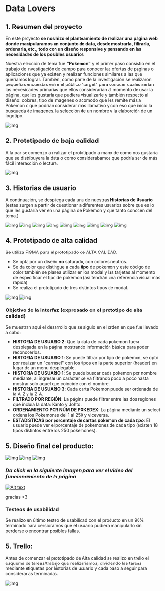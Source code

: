 # Data Lovers

## 1. Resumen del proyecto


En este proyecto **se nos hizo el planteamiento de realizar una página web donde manipularamos un conjunto de data, desde mostrarla, filtrarla, ordenarla, etc., todo con un diseño responsive y pensando en las necesidades de los posibles usuarios** 

Nuestra elección de tema fue **"Pokemon"** y el primer paso consistio en el trabajo de investigación de campo para conocer las ofertas de páginas o aplicaciones que ya existen y realizan funciones similares a las que queríamos lograr. 
También, como parte de la investigación se realizaron pequeñas encuestas entre el público "target" para conocer cuales serían las necesidades primarias que ellos considerarían al momento de usar la página, que les gustaría que pudiera visualizarle y también respecto al diseño: colores, tipo de imagenes o acomodo que les remite más a Pokemon o que podrían considerar más llamativo y con eso que inicio la busqueda de imagenes, la selección de un nombre y la elaborción de un logotipo. 

![img](src/assets/img-readme/encuestas.png)


## 2. Prototipado de baja calidad

A la par se comenzo a realizar el prototipado a mano de como nos gustaría que se distribuyera la data o como considerabamos que podría ser de más fácil interacción o lectura. 

![img](src/assets/img-readme/bajaCalidad.png)



## 3. Historias de usuario 

A continuación, se despliega cada una de nuestras **Historias de Usuario** (estas surgen a partir de cuestionar a diferentes usuarios sobre que es lo que les gustaría ver en una página de Pokemon y que tanto conocen del tema.)

![img](src/assets/img-readme/0.png)
![img](src/assets/img-readme/1.png)   ![img](src/assets/img-readme/2.png)
![img](src/assets/img-readme/3.png)   ![img](src/assets/img-readme/4.png)
![img](src/assets/img-readme/5.png)   ![img](src/assets/img-readme/6.png)
![img](src/assets/img-readme/7.png)   ![img](src/assets/img-readme/8.png)


## 4. Prototipado de **alta calidad**

Se utiliza FIGMA para el prototipado de ALTA CALIDAD.

* Se opta por un diseño **no** saturado, con colores neutros.
* Se da color que distingue a cada **tipo** de pokemon y este código de color también se planea utilizar en los modal y las tarjetas al momento de especificar el tipo de pokemon (así tendrán una referencia visual más rápida).
* Se realiza el prototipado de tres distintos tipos de modal.

![img](src/assets/img-readme/10.png)   ![img](src/assets/img-readme/11.png)

### Objetivo de la interfaz (expresado en el prototipo de **alta calidad**)

Se muestran aquí el desarrollo que se siguio en el orden en que fue llevado a cabo:

*  **HISTORIA DE USUARIO 2**: Que la data de cada pokemon fuera desplegada en la página mostrando información básica para poder reconocerlos.
* **HISTORIA DE USUARIO 1**: Se puede filtrar por tipo de pokemon, se optó por realizar un "carrusel" con los tipos en la parte superior (header) en lugar de un menu desplegable.
* **HISTORIA DE USUARIO 1**: Se puede buscar cada pokemon por nombre mediante, al ingresar un carácter se va filtrando poco a poco hasta mostrar solo aquel que coincide con el nombre. 
* **HISTORIA DE USUARIO 3**: Cada carta Pokemon puede ser ordenada de la A-Z y la Z-A.
* **FILTRADO POR REGIÓN**: La página puede filtrar entre las dos regiones que incluía la data: Kanto y Johto.
* **ORDENAMIENTO POR NÚM DE POKEDEX**: La página mediante un select ordena los Pokemones del 1 al 250 y viceversa. 
* **ESTADISTICAS por porcentaje de cartas pokemon de cada *tipo***: El usuario puede ver el porcentaje de pokemones de cada tipo (existen 18 tipos distintos entre los 250 pokemones).



## 5. Diseño final del producto:
![img](src/assets/img-readme/13.png)
![img](src/assets/img-readme/14.png)
![img](src/assets/img-readme/15.png)

### ***Da click en la siguiente imagen para ver el video del funcionamiento de la página***
[![Alt text](src/assets/img-readme/13.png)](https://www.youtube.com/watch?v=60dK7bRt_1o)

gracias <3

### Testeos de usabilidad

Se realizo un último testeo de usabilidad con el producto en un 90% terminado para cersiorarnos que el usuario pudiera manipularlo sin perderse o encontrar posibles fallas. 



## 5. Trello:

Antes de comenzar el prototipado de Alta calidad  se realizo en trello el esquema de tareas/trabajo que realizariamos, dividiendo las tareas mediante etiquetas por historias de usuario y cada paso a seguir para considerarlas terminadas. 


![img](src/assets/img-readme/16.png)
